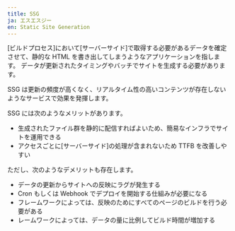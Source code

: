 ```yaml
---
title: SSG
ja: エスエスジー
en: Static Site Generation
---
```


[ビルドプロセス]において[サーバーサイド]で取得する必要があるデータを確定させて、静的な HTML を書き出してしまうようなアプリケーションを指します。
データが更新されたタイミングやバッチでサイトを生成する必要があります。

SSG は更新の頻度が高くなく、リアルタイム性の高いコンテンツが存在しないようなサービスで効果を発揮します。

SSG には次のようなメリットがあります。

- 生成されたファイル群を静的に配信すればよいため、簡易なインフラでサイトを運用できる
- アクセスごとに[サーバーサイド]の処理が含まれないため TTFB を改善しやすい

ただし、次のようなデメリットも存在します。

- データの更新からサイトへの反映にラグが発生する
- Cron もしくは Webhook でデプロイを開始する仕組みが必要になる
- フレームワークによっては、反映のためにすべてのページのビルドを行う必要がある
- レームワークによっては、データの量に比例してビルド時間が増加する
